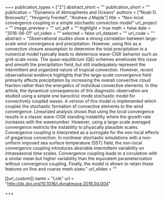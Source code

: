 +++
publication_types = ["2"]
abstract_short = ""
publication_short = ""
publication = "Dynamics of Atmospheres and Oceans"
authors = ["Noah D. Brenowitz", "Yevgeniy Frenkel", "Andrew J.Majda"]
title = "Non-local convergence coupling in a simple stochastic convection model"
url_project = ""
image_preview = ""
url_pdf = ""
highlight = true
math = false
date = "2016-06-01"
url_video = ""
selected = false
url_dataset = ""
url_code = ""
abstract = "Observational studies show a strong correlation between large-scale wind convergence and precipitation. However, using this as a convective closure assumption to determine the total precipitation in a numerical model typically leads to deleterious wave-CISK behavior such as grid-scale noise. The quasi-equilibrium (QE) schemes ameliorate this issue and smooth the precipitation field, but still inadequately represent the intermittent and organized nature of tropical convection. However, recent observational evidence highlights that the large-scale convergence field primarily affects precipitation by increasing the overall convective cloud fraction rather than the energetics of individual convective elements. In this article, the dynamical consequences of this diagnostic observation are studied using a simple one baroclinic mode stochastic model for convectively coupled waves. A version of this model is implemented which couples the stochastic formation of convective elements to the wind convergence. Linearized analysis shows that using the local convergence results in a classic wave-CISK standing instability where the growth rate increases with the wavenumber. However, using a large-scale averaged convergence restricts the instability to physically plausible scales. Convergence coupling is interpreted as a surrogate for the non-local effects of gregarious convection. In nonlinear stochastic simulations with a non-uniform imposed sea surface temperature (SST) field, the non-local convergence coupling introduces desirable intermittent variability on intraseasonal time scales. Convergence coupling leads to a circulation with a similar mean but higher variability than the equivalent parameterization without convergence coupling. Finally, the model is shown to retain these features on fine and coarse mesh sizes."
url_slides = ""

[[url_custom]]
    name = "Link"
    url = "http://dx.doi.org/10.1016/j.dynatmoce.2016.04.004"

+++

